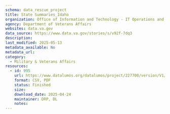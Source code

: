 ```yaml
---
schema: data_rescue_project 
title: State Summaries_Idaho
organization: Office of Information and Technology - IT Operations and Services (ITOPS)
agency: Department of Veterans Affairs
websites: data.va.gov
data_source: https://www.data.va.gov/stories/s/v92f-7dq3
description: 
last_modified: 2025-05-13
metadata_available: No
metadata_url: 
category:
  - Military & Veterans Affairs 
resources:
  - id: 995
    url: https://www.datalumos.org/datalumos/project/227700/version/V1/view
    format: CSV, PDF
    status: Finished
    size: 
    download_date: 2025-04-24
    maintainer: DRP, DL
    notes: 
---
```

